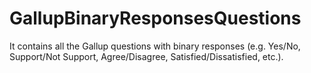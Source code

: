# GallupBinaryResponsesQuestions
It contains all the Gallup questions with binary responses (e.g. Yes/No, Support/Not Support, Agree/Disagree, Satisfied/Dissatisfied, etc.).
